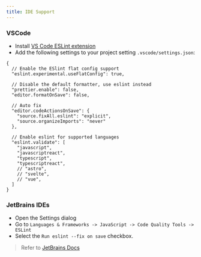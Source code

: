 ```yaml
---
title: IDE Support
---
```


### VSCode

- Install [VS Code ESLint extension](https://marketplace.visualstudio.com/items?itemName=dbaeumer.vscode-eslint)
- Add the following settings to your project setting `.vscode/settings.json`:

```jsonc
{
  // Enable the ESlint flat config support
  "eslint.experimental.useFlatConfig": true,

  // Disable the default formatter, use eslint instead
  "prettier.enable": false,
  "editor.formatOnSave": false,
  
  // Auto fix
  "editor.codeActionsOnSave": {
    "source.fixAll.eslint": "explicit",
    "source.organizeImports": "never"
  },

  // Enable eslint for supported languages
  "eslint.validate": [
    "javascript",
    "javascriptreact",
    "typescript",
    "typescriptreact",
    // "astro",
    // "svelte",
    // "vue",
  ]
}
```

### JetBrains IDEs

- Open the Settings dialog
- Go to `Languages & Frameworks -> JavaScript -> Code Quality Tools -> ESLint`
- Select the `Run eslint --fix on save` checkbox.

> Refer to [JetBrains Docs](https://www.jetbrains.com/help/idea/eslint.html#ws_eslint_configure_run_eslint_on_save)
